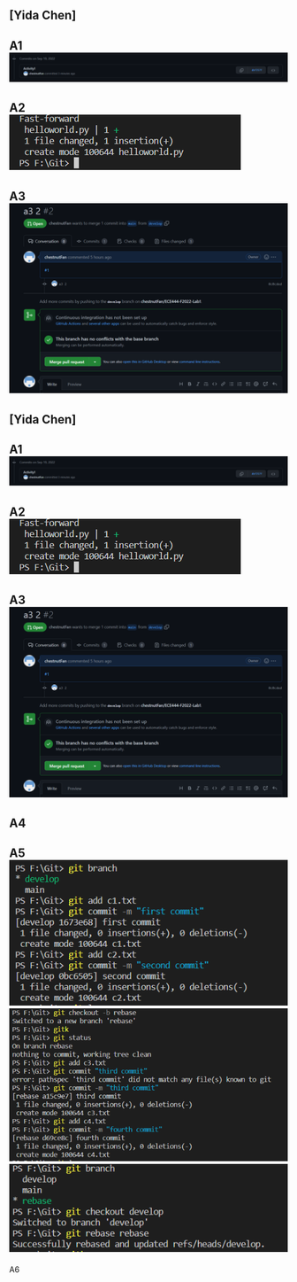 [Yida Chen]
---
A1  
![route](1.png)
---
A2  
![route](2.PNG)
---
A3
![route](3.png)
---
[Yida Chen]
---
A1  
![route](1.png)
---
A2  
![route](2.PNG)
---
A3
![route](3.png)
---
A4
---
A5
![route](5_1.png)  
![route](5_2.png)  
![route](5_3.png)  
---
A6